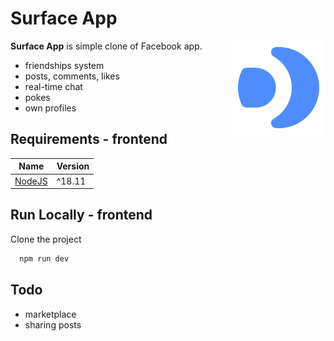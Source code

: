 # Surface App

<img align="right" src="/public/img/Logo.svg" height="150px" alt="Surface App Logo">

**Surface App** is simple clone of Facebook app.

-   friendships system
-   posts, comments, likes
-   real-time chat
-   pokes
-   own profiles

## Requirements - frontend

| Name                           | Version |
| ------------------------------ | ------- |
| [NodeJS](https://www.php.net/) | ^18.11  |

## Run Locally - frontend

Clone the project

```bash
  npm run dev
```

## Todo

-   marketplace
-   sharing posts
